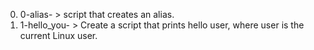 0. 0-alias- >  script that creates an alias.
1. 1-hello_you- > Create a script that prints hello user, where user is the current Linux user.
